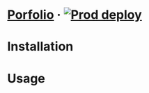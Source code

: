 # [Porfolio](https://jraychev.com) &middot; [![Prod deploy](https://github.com/jpraychev/jraychev-portfolio/actions/workflows/deploy.yml/badge.svg)](https://github.com/jpraychev/jraychev-portfolio/actions/workflows/deploy.yml)

# Installation

# Usage